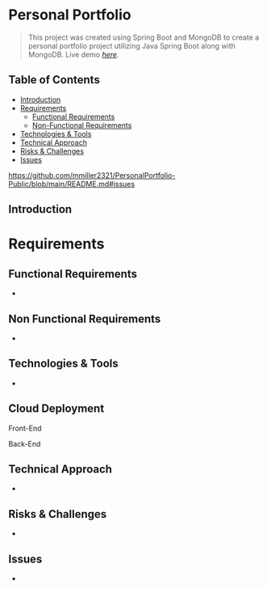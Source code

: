 # Personal Portfolio
> This project was created using Spring Boot and MongoDB to create a personal portfolio project utilizing Java Spring Boot along with MongoDB. 
> Live demo [_here_](https://micahmiller.herokuapp.com). <!-- If you have the project hosted somewhere, include the link here. -->

## Table of Contents
* [Introduction](https://github.com/mmiller2321/PersonalPortfolio-Public/blob/main/README.md#introduction)
* [Requirements](https://github.com/mmiller2321/PersonalPortfolio-Public/blob/main/README.md#requirements)
    - [Functional Requirements](https://github.com/mmiller2321/PersonalPortfolio-Public/blob/main/README.md#functional-requirements)
    - [Non-Functional Requirements](https://github.com/mmiller2321/PersonalPortfolio-Public/blob/main/README.md#non-functional-requirements)
* [Technologies & Tools](https://github.com/mmiller2321/PersonalPortfolio-Public/blob/main/README.md#technologies-&-tools)
* [Technical Approach](https://github.com/mmiller2321/PersonalPortfolio-Public/blob/main/README.md#technical-approach)
* [Risks & Challenges](https://github.com/mmiller2321/PersonalPortfolio-Public/blob/main/README.md#risks-&-challenges)
* [Issues](https://github.com/mmiller2321/PersonalPortfolio-Public/blob/main/README.md#issues)

https://github.com/mmiller2321/PersonalPortfolio-Public/blob/main/README.md#issues
## Introduction



# Requirements

## Functional Requirements
- 


## Non Functional Requirements
- 


## Technologies & Tools
- 

## Cloud Deployment

Front-End 


Back-End


## Technical Approach
- 

## Risks & Challenges
- 

## Issues
- 




